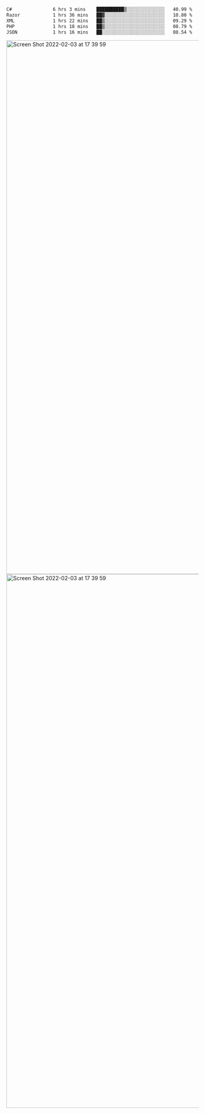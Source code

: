 <!--START_SECTION:waka-->

```txt
C#               6 hrs 3 mins    ██████████▒░░░░░░░░░░░░░░   40.99 %
Razor            1 hrs 36 mins   ██▓░░░░░░░░░░░░░░░░░░░░░░   10.80 %
XML              1 hrs 22 mins   ██▒░░░░░░░░░░░░░░░░░░░░░░   09.29 %
PHP              1 hrs 18 mins   ██▒░░░░░░░░░░░░░░░░░░░░░░   08.79 %
JSON             1 hrs 16 mins   ██░░░░░░░░░░░░░░░░░░░░░░░   08.54 %
```

<!--END_SECTION:waka-->

<img width="1400" alt="Screen Shot 2022-02-03 at 17 39 59" src="https://user-images.githubusercontent.com/45716542/152387304-f2b60485-53a6-4f4b-a818-5cefb1b0c0ae.png">
<img width="1400" alt="Screen Shot 2022-02-03 at 17 39 59" src="https://user-images.githubusercontent.com/45716542/152387273-ea5cdf21-2a45-44da-8bef-00c1763b1d42.png">
